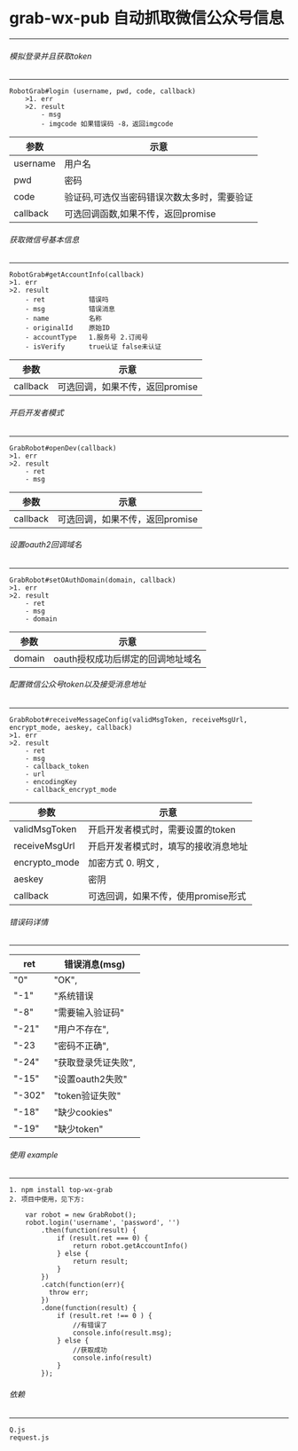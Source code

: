# grab-wx-pub 自动抓取微信公众号信息
---

###### 模拟登录并且获取token
---
    RobotGrab#login (username, pwd, code, callback)
        >1. err
        >2. result
            - msg
            - imgcode 如果错误码 -8，返回imgcode

| 参数            | 示意             |
|-----------------|------------------|
| username        | 用户名           |
| pwd             | 密码             |
| code            | 验证码,可选仅当密码错误次数太多时，需要验证       |
| callback        | 可选回调函数,如果不传，返回promise         |



######  获取微信号基本信息
---
    RobotGrab#getAccountInfo(callback)
    >1. err
    >2. result
        - ret           错误吗
        - msg           错误消息
        - name          名称
        - originalId    原始ID
        - accountType   1.服务号 2.订阅号
        - isVerify      true认证 false未认证

| 参数            | 示意             |
|-----------------|------------------|
| callback | 可选回调，如果不传，返回promise|


###### 开启开发者模式
---
    GrabRobot#openDev(callback)
    >1. err
    >2. result
        - ret
        - msg

| 参数            | 示意             |
|-----------------|------------------|
| callback | 可选回调，如果不传，返回promise|

###### 设置oauth2回调域名
---
    GrabRobot#setOAuthDomain(domain, callback)
    >1. err
    >2. result
        - ret
        - msg
        - domain

| 参数            | 示意             |
|-----------------|------------------|
| domain| oauth授权成功后绑定的回调地址域名 |

###### 配置微信公众号token以及接受消息地址
---
    GrabRobot#receiveMessageConfig(validMsgToken, receiveMsgUrl, encrypt_mode, aeskey, callback)
    >1. err
    >2. result
        - ret
        - msg
        - callback_token
        - url
        - encodingKey
        - callback_encrypt_mode

| 参数            | 示意             |
|-----------------|------------------|
| validMsgToken | 开启开发者模式时，需要设置的token|
| receiveMsgUrl | 开启开发者模式时，填写的接收消息地址|
| encrypto_mode | 加密方式 0. 明文 ,|
|aeskey |密阴|
|callback | 可选回调，如果不传，使用promise形式 |

###### 错误码详情
---
| ret    | 错误消息(msg)         |
|--------|-----------------------|
|"0"     | "OK",                 |
|"-1"    |"系统错误              |
|"-8"    | "需要输入验证码"      |
| "-21"  |"用户不存在",          |
| "-23   | "密码不正确",         |
|"-24"   | "获取登录凭证失败",   |
|"-15"   | "设置oauth2失败"      |
|"-302"  | "token验证失败"       |
|"-18"   | "缺少cookies"         |
|"-19"   | "缺少token"           |

###### 使用 example
---

    1. npm install top-wx-grab
    2. 项目中使用，见下方:
```
    var robot = new GrabRobot();
    robot.login('username', 'password', '')
        .then(function(result) {
            if (result.ret === 0) {
                return robot.getAccountInfo()
            } else {
                return result;
            }
        })
        .catch(function(err){
          throw err;
        })
        .done(function(result) {
            if (result.ret !== 0 ) {
                //有错误了
                console.info(result.msg);
            } else {
                //获取成功
                console.info(result)
            }
        });
```

###### 依赖
---
    Q.js
    request.js
